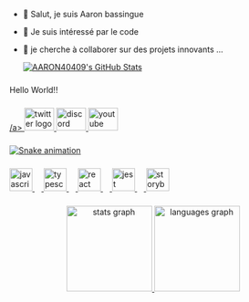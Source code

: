 - 👋 Salut, je suis Aaron bassingue
- 👀 Je suis intéressé par le code
- 🌱 je cherche à collaborer sur des projets innovants ...

  <a href="https://awesome-github-stats.azurewebsites.net/index.html??cardType=github&theme=great-gatsby&preferLogin=false&Background=16DBDD&Border=A1D556&Text=0A0109">    <img  alt="AARON40409's GitHub Stats" src="https://awesome-github-stats.azurewebsites.net/user-stats/AARON40409?cardType=github&theme=great-gatsby&preferLogin=false&Background=16DBDD&Border=A1D556&Text=0A0109" />  </a>
<!---- 
<div align="center">
  <img height="200" src="https://i.imgflip.com/65efzo.gif"  />
</div>--->

###

<!---- <div align="center">
  <img src="https://github-read-medium-git-main.pahlevikun.vercel.app/latest?limit=4" alt="Layout with last medium posts"  />
</div>--->

###

<!---- <div align="center">
  <img src="https://profile-counter.glitch.me/AARON40409/count.svg?"  />
</div>--->

###

<p align="left">Hello World!!</p>

###

<!---- <div align="center">
  <img src="https://spotify-recently-played-readme.vercel.app/api?count=5" alt="Spotify recently played"  />
</div>--->

###

<div align="left">
  <a href="(https://www.instagram.com/le_bon4031/)"<img src="https://raw.githubusercontent.com/maurodesouza/profile-readme-generator/master/src/assets/icons/social/twitter/default.svg" width="52" height="40" alt="twitter logo"  /> /a>
  <img src="https://raw.githubusercontent.com/maurodesouza/profile-readme-generator/master/src/assets/icons/social/twitter/default.svg" width="52" height="40" alt="twitter logo"  />
  <img src="https://raw.githubusercontent.com/maurodesouza/profile-readme-generator/master/src/assets/icons/social/discord/default.svg" width="52" height="40" alt="discord logo"  />
  <img src="https://raw.githubusercontent.com/maurodesouza/profile-readme-generator/master/src/assets/icons/social/youtube/default.svg" width="52" height="40" alt="youtube logo"  />
</div>

###

<img src="https://raw.githubusercontent.com/AARON40409/AARON40409/output/snake.svg" alt="Snake animation" />

###

<div align="left">
  <img src="https://cdn.jsdelivr.net/gh/devicons/devicon/icons/javascript/javascript-original.svg" height="40" alt="javascript logo"  />
  <img width="12" />
  <img src="https://cdn.jsdelivr.net/gh/devicons/devicon/icons/typescript/typescript-original.svg" height="40" alt="typescript logo"  />
  <img width="12" />
  <img src="https://cdn.jsdelivr.net/gh/devicons/devicon/icons/react/react-original.svg" height="40" alt="react logo"  />
  <img width="12" />
  <img src="https://cdn.jsdelivr.net/gh/devicons/devicon/icons/jest/jest-plain.svg" height="40" alt="jest logo"  />
  <img width="12" />
  <img src="https://cdn.jsdelivr.net/gh/devicons/devicon/icons/storybook/storybook-original.svg" height="40" alt="storybook logo"  />
</div>

###

<div align="center">
  <img src="https://github-readme-stats.vercel.app/api?username=AARON40409&hide_title=false&hide_rank=false&show_icons=true&include_all_commits=true&count_private=true&disable_animations=false&theme=dracula&locale=en&hide_border=false&order=1" height="150" alt="stats graph"  />
  <img src="https://github-readme-stats.vercel.app/api/top-langs?username=AARON40409&locale=fr&hide_title=false&layout=compact&card_width=320&langs_count=5&theme=radical&hide_border=true&order=2" height="150" alt="languages graph"  />
</div>

###

  <!----  <img src='https://camo.githubusercontent.com/5694beadc5c8b9bfa2ef10a582a204e8e1b59c0de565565f85e89f4bfa281e91/68747470733a2f2f617765736f6d652d6769746875622d73746174732e617a75726577656273697465732e6e65742f757365722d73746174732f6272756e6f627269746f6465763f7468656d653d68696768636f6e7472617374'/>
<!---- 💞️ I’m looking to collaborate on ... 

- 📫 How to reach me ...
- 😄 Pronouns: ...
- ⚡ Fun fact: ...


<!---
AARON40409/AARON40409 is a ✨ special ✨ repository because its `README.md` (this file) appears on your GitHub profile.
You can click the Preview link to take a look at your changes.
--->
